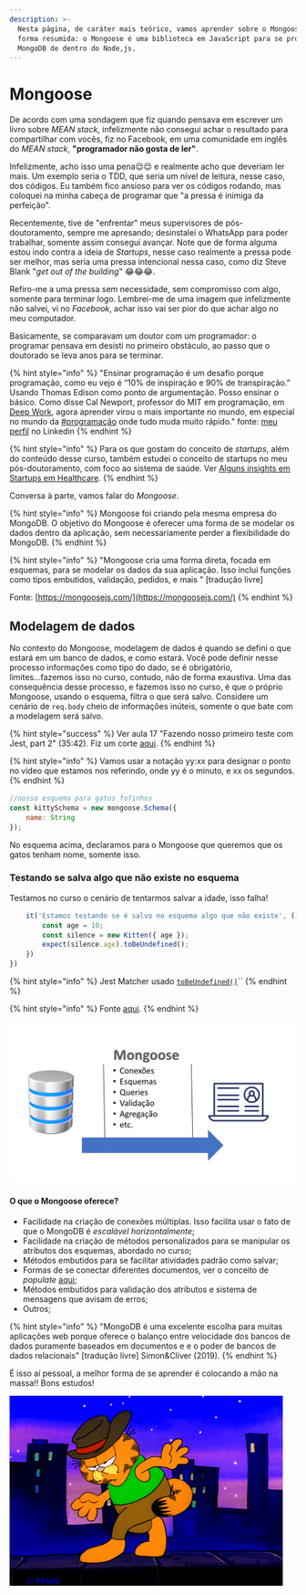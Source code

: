 ```yaml
---
description: >-
  Nesta página, de caráter mais teórico, vamos aprender sobre o Mongoose. De
  forma resumida: o Mongoose é uma biblioteca em JavaScript para se programar o
  MongoDB de dentro do Node,js.
---
```


# Mongoose

De acordo com uma sondagem que fiz quando pensava em escrever um livro sobre _MEAN stack_, infelizmente não consegui achar o resultado para compartilhar com vocês, fiz no Facebook, em uma comunidade em inglês do _MEAN stack_, **"programador não gosta de ler"**. 

Infelizmente, acho isso uma pena😌😌 e realmente acho que deveriam ler mais. Um exemplo seria o TDD, que seria um nível de leitura, nesse caso, dos códigos.  Eu também fico ansioso para ver os códigos rodando, mas coloquei na minha cabeça de programar que "a pressa é inimiga da perfeição". 

Recentemente, tive de "enfrentar" meus supervisores de pós-doutoramento, sempre me apresando; desinstalei o WhatsApp para poder trabalhar, somente assim consegui avançar. Note que de forma alguma estou indo contra a ideia de _Startups_, nesse caso realmente a pressa pode ser melhor, mas seria uma pressa intencional nessa caso, como diz Steve Blank "_get out of the building_" 😂😂😂. 

Refiro-me a uma pressa sem necessidade, sem compromisso com algo, somente para terminar logo. Lembrei-me de uma imagem que infelizmente não salvei, vi no _Facebook_, achar isso vai ser pior do que achar algo no meu computador. 

Basicamente, se comparavam um doutor com um programador: o programar pensava em desisti no primeiro obstáculo, ao passo que o doutorado se leva anos para se terminar.

{% hint style="info" %}
 "Ensinar programação é um desafio porque programação, como eu vejo é “10% de inspiração e 90% de transpiração.” Usando Thomas Edison como ponto de argumentação. Posso ensinar o básico. Como disse Cal Newport, professor do MIT em programação, em [Deep Work](https://www.amazon.com.br/Deep-Work-Focused-Success-Distracted/dp/1455586692), agora aprender virou o mais importante no mundo, em especial no mundo da [\#programação](https://www.linkedin.com/feed/hashtag/?keywords=programa%C3%A7%C3%A3o&highlightedUpdateUrns=urn%3Ali%3Aactivity%3A6810554764221276160) onde tudo muda muito rápido." fonte: [meu perfil](https://www.linkedin.com/posts/jorgeguerrapires_jorge-guerra-jardim-guanabara-aprenda-activity-6810554764221276160-QTl5) no Linkedin
{% endhint %}

{% hint style="info" %}
Para os que gostam do conceito de _startups_, além do conteúdo desse curso, também estudei o conceito de startups no meu pós-doutoramento, com foco ao sistema de saúde. Ver [Alguns insights em Startups em Healthcare](https://www.youtube.com/watch?v=Ek36DmikYP0). 
{% endhint %}

Conversa à parte, vamos falar do _Mongoose_.

{% hint style="info" %}
Mongoose foi criando pela mesma empresa do MongoDB. O objetivo do Mongoose é oferecer uma forma de se modelar os dados dentro da aplicação, sem necessariamente perder a flexibilidade do MongoDB. 
{% endhint %}

{% hint style="info" %}
"Mongoose cria uma forma direta, focada em esquemas, para se modelar os dados da sua aplicação. Isso inclui funções como tipos embutidos, validação, pedidos, e mais " \[tradução livre\]

Fonte: [https://mongoosejs.com/](https://mongoosejs.com/)
{% endhint %}

## Modelagem de dados

No contexto do Mongoose, modelagem de dados é quando se defini o que estará em um banco de dados, e como estará. Você pode definir nesse processo informações como tipo do dado, se é obrigatório, limites...fazemos isso no curso, contudo, não de forma exaustiva. Uma das consequência desse processo, e fazemos isso no curso, é que o próprio Mongoose, usando o esquema, filtra o que será salvo. Considere um cenário de `req.body` cheio de informações inúteis, somente o que bate com a modelagem será salvo. 

{% hint style="success" %}
Ver aula 17 "Fazendo nosso primeiro teste com Jest, part 2"  \(35:42\). Fiz um corte [aqui](https://www.youtube.com/watch?v=vSpDF5AuGR0).
{% endhint %}

{% hint style="info" %}
Vamos usar a notação yy:xx para designar o ponto no vídeo que estamos nos referindo, onde yy é o minuto, e xx os segundos. 
{% endhint %}

```javascript
//nosso esquema para gatos fofinhos 
const kittySchema = new mongoose.Schema({
    name: String
});
```

No esquema acima, declaramos para o Mongoose que queremos que os gatos tenham nome, somente isso. 

### Testando se salva algo que não existe no esquema

Testamos no curso o cenário de tentarmos salvar a idade, isso falha!

```javascript
    it('Estamos testando se é salvo no esquema algo que não existe', () => {
        const age = 10;
        const silence = new Kitten({ age });
        expect(silence.age).toBeUndefined();
    })
})

```

{% hint style="info" %}
Jest Matcher usado [`toBeUndefined()`](https://jestjs.io/docs/expect#tobeundefined)\`\`
{% endhint %}

{% hint style="info" %}
Fonte [aqui](https://github.com/JorgeGuerraPires/curso-mongoose/tree/module_4). 
{% endhint %}

![Vis&#xE3;o esquem&#xE1;tica de como funciona o Mongoose. Fonte: adaptado de Simon&amp;Cliver \(2019\).  ](../.gitbook/assets/mongoose-mongodb-diagrama.jpg)

#### O que o Mongoose oferece?

* Facilidade na criação de conexões múltiplas. Isso facilita usar o fato de que o MongoDB é _escalável horizontalmente_;
* Facilidade na criação de métodos personalizados para se manipular os atributos dos esquemas, abordado no curso;
* Métodos embutidos para se facilitar atividades padrão como salvar;
* Formas de se conectar diferentes documentos, ver o conceito de _populate_ [aqui](https://www.youtube.com/watch?v=IBZSnb2dxFs);
* Métodos embutidos para validação dos atributos e sistema de mensagens que avisam de erros;
* Outros;

{% hint style="info" %}
"MongoDB é uma excelente escolha para muitas aplicações web porque oferece o balanço entre velocidade dos bancos de dados puramente baseados em documentos e e o poder de bancos de dados relacionais" \[tradução livre\] Simon&Cliver \(2019\).
{% endhint %}

É isso aí pessoal, a melhor forma de se aprender é colocando a mão na massa!! Bons estudos! 

 

![Bons estudos!](../.gitbook/assets/giphy.gif)


